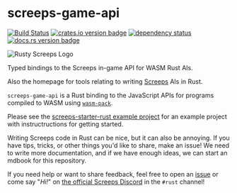 screeps-game-api
================

[![Build Status][actions-badge]][actions-builds]
[![crates.io version badge][cratesio-badge]][crate]
[![dependency status][deps-badge]][deps]
[![docs.rs version badge][docsrs-badge]][docs]

![Rusty Screeps Logo][logo]

Typed bindings to the Screeps in-game API for WASM Rust AIs.

Also the homepage for tools relating to writing [Screeps] AIs in Rust.

`screeps-game-api` is a Rust binding to the JavaScript APIs for programs compiled to WASM using
[`wasm-pack`].

Please see the [screeps-starter-rust example project] for an example project with instructructions
for getting started.

Writing Screeps code in Rust can be nice, but it can also be annoying. If you have tips, tricks, or
other things you'd like to share, make an issue! We need to write more documentation, and if we have
enough ideas, we can start an mdbook for this repository.

If you need help or want to share feedback, feel free to open an
[issue](https://github.com/rustyscreeps/screeps-game-api/issues)
or come say "_Hi!_" on [the official Screeps Discord](https://discord.gg/screeps) in the `#rust`
channel!

[screeps]: https://screeps.com/
[`wasm-pack`]: https://rustwasm.github.io/wasm-pack/
[screeps-starter-rust example project]: https://github.com/rustyscreeps/screeps-starter-rust/
[actions-badge]: https://github.com/rustyscreeps/screeps-game-api/actions/workflows/check.yml/badge.svg
[actions-builds]: https://github.com/rustyscreeps/screeps-game-api/actions/workflows/check.yml
[cratesio-badge]: https://img.shields.io/crates/v/screeps-game-api.svg
[crate]: https://crates.io/crates/screeps-game-api/
[deps-badge]: https://deps.rs/repo/github/rustyscreeps/screeps-game-api/status.svg
[deps]: https://deps.rs/repo/github/rustyscreeps/screeps-game-api
[docsrs-badge]: https://docs.rs/screeps-game-api/badge.svg
[docs]: https://docs.rs/screeps-game-api/
[logo]: ./logo.png

